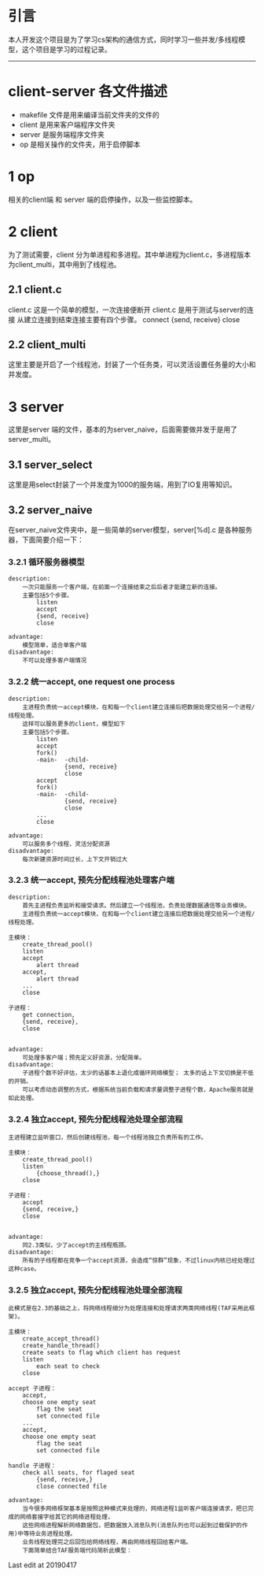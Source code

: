 # 引言
本人开发这个项目是为了学习cs架构的通信方式，同时学习一些并发/多线程模型，这个项目是学习的过程记录。
 
---

# client-server 各文件描述
- makefile 文件是用来编译当前文件夹的文件的
- client 是用来客户端程序文件夹  
- server 是服务端程序文件夹  
- op 是相关操作的文件夹，用于启停脚本

# 1 op
相关的client端 和 server 端的启停操作，以及一些监控脚本。

# 2 client
为了测试需要，client 分为单进程和多进程。其中单进程为client.c，多进程版本为client_multi，其中用到了线程池。
## 2.1 client.c
client.c 这是一个简单的模型，一次连接便断开
	client.c 是用于测试与server的连接
	从建立连接到结束连接主要有四个步骤。
		connect
		{send, receive}
		close
## 2.2 client_multi
这里主要是开启了一个线程池，封装了一个任务类，可以灵活设置任务量的大小和并发度。


# 3 server
这里是server 端的文件，基本的为server_naive，后面需要做并发于是用了server_multi。

## 3.1 server_select
这里是用select封装了一个并发度为1000的服务端，用到了IO复用等知识。

## 3.2 server_naive
在server_naive文件夹中，是一些简单的server模型，server[%d].c 是各种服务器，下面简要介绍一下：

### 3.2.1 循环服务器模型
	description:	
		一次只能服务一个客户端，在前面一个连接结束之后后者才能建立新的连接。
		主要包括5个步骤。
			listen
			accept
			{send, receive}
			close
	
	advantage:
		模型简单，适合单客户端
	disadvantage:
		不可以处理多客户端情况



### 3.2.2 统一accept, one request one process
	description:	
		主进程负责统一accept模块，在和每一个client建立连接后把数据处理交给另一个进程/线程处理。
		这样可以服务更多的client，模型如下
		主要包括5个步骤。
			listen
			accept
			fork()
			-main-	-child-
					{send, receive}
					close
			accept
			fork()
			-main-	-child-
					{send, receive} 
					close
			...
			close
	
	advantage:
		可以服务多个线程，灵活分配资源
	disadvantage:
		每次新建资源时间过长，上下文开销过大


### 3.2.3 统一accept, 预先分配线程池处理客户端
	description:
		首先主进程负责监听和接受请求。然后建立一个线程池，负责处理数据通信等业务模块。
		主进程负责统一accept模块，在和每一个client建立连接后把数据处理交给另一个进程/线程处理。

	主模块：
		create_thread_pool()
		listen
		accept
			alert thread
		accept,
			alert thread
		...
		close

	子进程：
		get connection,
		{send, receive},
		close
		

	advantage:
		可处理多客户端；预先定义好资源，分配简单。
	disadvantage:
		子进程个数不好评估，太少的话基本上退化成循环网络模型；	太多的话上下文切换是不低的开销。
		可以考虑动态调整的方式，根据系统当前负载和请求量调整子进程个数，Apache服务就是如此处理。


### 3.2.4 独立accept, 预先分配线程池处理全部流程
	主进程建立监听窗口，然后创建线程池，每一个线程池独立负责所有的工作。

	主模块：
		create_thread_pool()
		listen
			{choose_thread(),}
		close

	子进程：
		accept
		{send, receive,}
		close
		

	advantage:
		同2.3类似，少了accept的主线程瓶颈。
	disadvantage:
		所有的子线程都在竞争一个accept资源，会造成“惊群”现象，不过linux内核已经处理过这种case。



### 3.2.5 独立accept, 预先分配线程池处理全部流程
	此模式是在2.3的基础之上，将网络线程细分为处理连接和处理请求两类网络线程(TAF采用此框架)。

	主模块：
		create_accept_thread()
		create_handle_thread()
		create seats to flag which client has request
		listen
			each seat to check
		close

	accept 子进程：
		accept,
		choose one empty seat
			flag the seat
			set connected file
		...
		accept,
		choose one empty seat
			flag the seat
			set connected file
		
	handle 子进程：
		check all seats, for flaged seat
			{send, receive,}
			close connected file
				
	advantage:
		当今很多网络框架基本是按照这种模式来处理的，网络进程1监听客户端连接请求，把已完成的网络套接字给其它的网络进程处理，
		这些网络进程解析网络数据包，把数据放入消息队列(消息队列也可以起到过载保护的作用)中等待业务进程处理。
		业务线程处理完之后回包给网络线程，再由网络线程回给客户端。
		下面简单结合TAF服务端代码简析此模型：

Last edit at 20190417

